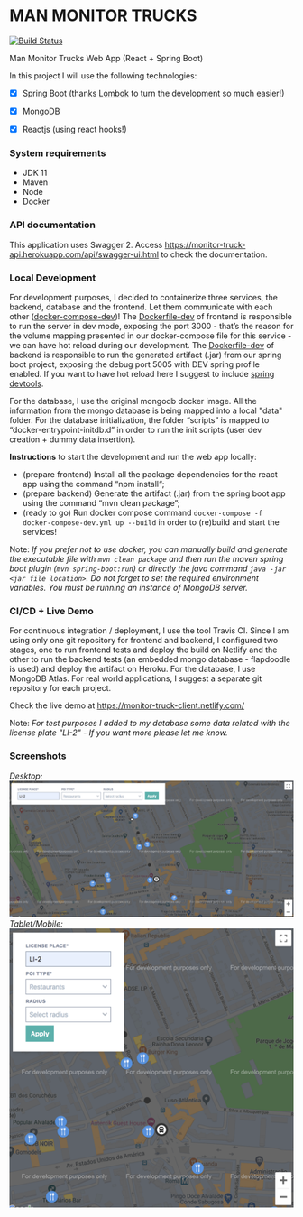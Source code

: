 # MAN MONITOR TRUCKS
[![Build Status](https://travis-ci.org/alexmarqs/man-monitor-trucks.svg?branch=master)](https://travis-ci.org/alexmarqs/man-monitor-trucks)

Man Monitor Trucks Web App (React + Spring Boot)

In this project I will use the following technologies:

- [x] Spring Boot (thanks [Lombok](https://projectlombok.org/) to turn the development so much easier!) 
- [x] MongoDB 
- [x] Reactjs (using react hooks!) 


### System requirements
- JDK 11
- Maven
- Node
- Docker

### API documentation 
This application uses Swagger 2. Access https://monitor-truck-api.herokuapp.com/api/swagger-ui.html to check the documentation.

### Local Development
For development purposes, I decided to containerize three services, the backend, database and the frontend. Let them communicate with each other ([docker-compose-dev](./docker-compose-dev.yml))! The [Dockerfile-dev](./monitor-truck-client/Dockerfile-dev) of frontend is responsible to run the server in dev mode, exposing the port 3000 - that’s the reason for the volume mapping presented in our docker-compose file for this service - we can have hot reload during our development. The [Dockerfile-dev](./monitor-truck-api/Dockerfile-dev) of backend is responsible to run the generated artifact (.jar) from our spring boot project, exposing the debug port 5005 with DEV spring profile enabled. If you want to have hot reload here I suggest to include [spring devtools](https://docs.spring.io/spring-boot/docs/1.5.16.RELEASE/reference/html/using-boot-devtools.html).

For the database, I use the original mongodb docker image. All the information from the mongo database is being mapped into a local "data" folder. For the database initialization, the folder “scripts” is mapped to “docker-entrypoint-initdb.d” in order to run the init scripts (user dev creation + dummy data insertion).

**Instructions** to start the development and run the web app locally:
  - (prepare frontend) Install all the package dependencies for the react app using the command “npm install“;
  - (prepare backend) Generate the artifact (.jar) from the spring boot app using the command “mvn clean package”;
  - (ready to go) Run docker compose command `docker-compose -f docker-compose-dev.yml up --build` in order to (re)build and start the services!

Note: *If you prefer not to use docker, you can manually build and generate the executable file with `mvn clean package` and then run the maven spring boot plugin (`mvn spring-boot:run`) or directly the java command `java -jar <jar file location>`. Do not forget to set the required environment variables. You must be running an instance of MongoDB server.*

### CI/CD + Live Demo
For continuous integration / deployment, I use the tool Travis CI. Since I am using only one git repository for frontend and backend, I configured two stages, one to run frontend tests and deploy the build on Netlify and the other to run the backend tests (an embedded mongo database - flapdoodle is used) and deploy the artifact on Heroku. For the database, I use MongoDB Atlas. For real world applications, I suggest a separate git repository for each project.

Check the live demo at https://monitor-truck-client.netlify.com/ 

Note: *For test purposes I added to my database some data related with the license plate "LI-2" - If you want more please let me know.*

### Screenshots
*Desktop:*
![Desktop](/screenshots/screenshot_desktop.png)
*Tablet/Mobile:*
![Mobile](/screenshots/screenshot_tablet_mobile.png)





